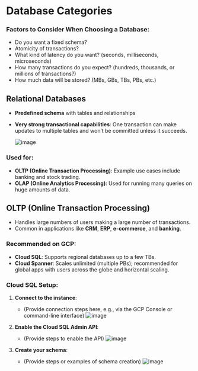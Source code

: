 
# Database Categories

### Factors to Consider When Choosing a Database:
- Do you want a fixed schema?
- Atomicity of transactions?
- What kind of latency do you want? (seconds, milliseconds, microseconds)
- How many transactions do you expect? (hundreds, thousands, or millions of transactions?)
- How much data will be stored? (MBs, GBs, TBs, PBs, etc.)

## Relational Databases

- **Predefined schema** with tables and relationships
- **Very strong transactional capabilities**: One transaction can make updates to multiple tables and won’t be committed unless it succeeds.

  ![image](https://github.com/user-attachments/assets/9206ec7a-bb7e-46b1-86d6-82c40cda15b5)

### Used for:
- **OLTP (Online Transaction Processing)**: Example use cases include banking and stock trading.
- **OLAP (Online Analytics Processing)**: Used for running many queries on huge amounts of data.

## OLTP (Online Transaction Processing)
- Handles large numbers of users making a large number of transactions.
- Common in applications like **CRM**, **ERP**, **e-commerce**, and **banking**.

### Recommended on GCP:
- **Cloud SQL**: Supports regional databases up to a few TBs.
- **Cloud Spanner**: Scales unlimited (multiple PBs); recommended for global apps with users across the globe and horizontal scaling.

### Cloud SQL Setup:

1. **Connect to the instance**: 
   - (Provide connection steps here, e.g., via the GCP Console or command-line interface)
![image](https://github.com/user-attachments/assets/0bd7def0-c29a-4851-8796-41430993f9ac)

2. **Enable the Cloud SQL Admin API**: 
   - (Provide steps to enable the API)
![image](https://github.com/user-attachments/assets/533fcc85-6739-4544-9964-1a0428bf5e60)

3. **Create your schema**: 
   - (Provide steps or examples of schema creation)
![image](https://github.com/user-attachments/assets/2fc393f5-83f6-4297-84f8-a52cd5d848e2)
